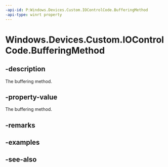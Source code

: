 ```yaml
---
-api-id: P:Windows.Devices.Custom.IOControlCode.BufferingMethod
-api-type: winrt property
---
```


<!-- Property syntax
public Windows.Devices.Custom.IOControlBufferingMethod BufferingMethod { get; }
-->

# Windows.Devices.Custom.IOControlCode.BufferingMethod

## -description
The buffering method.

## -property-value
The buffering method.

## -remarks

## -examples

## -see-also
